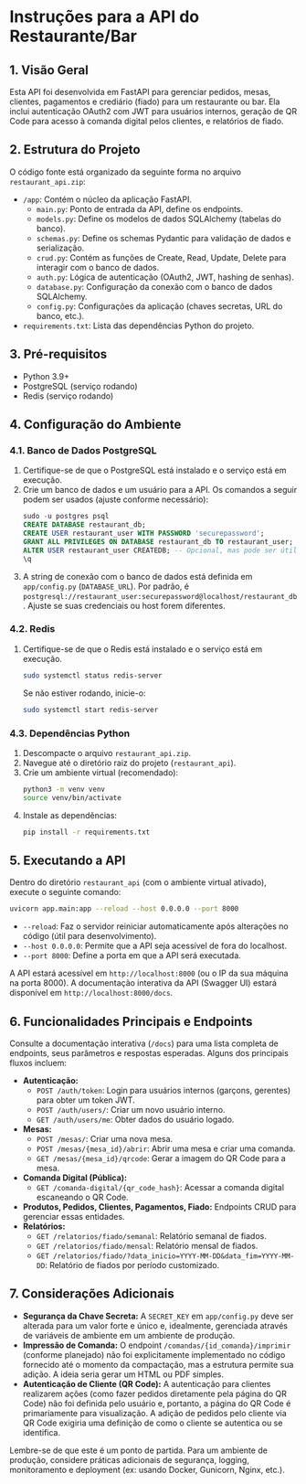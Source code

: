 # Instruções para a API do Restaurante/Bar

## 1. Visão Geral

Esta API foi desenvolvida em FastAPI para gerenciar pedidos, mesas, clientes, pagamentos e crediário (fiado) para um restaurante ou bar. 
Ela inclui autenticação OAuth2 com JWT para usuários internos, geração de QR Code para acesso à comanda digital pelos clientes, 
e relatórios de fiado.

## 2. Estrutura do Projeto

O código fonte está organizado da seguinte forma no arquivo `restaurant_api.zip`:

- `/app`: Contém o núcleo da aplicação FastAPI.
    - `main.py`: Ponto de entrada da API, define os endpoints.
    - `models.py`: Define os modelos de dados SQLAlchemy (tabelas do banco).
    - `schemas.py`: Define os schemas Pydantic para validação de dados e serialização.
    - `crud.py`: Contém as funções de Create, Read, Update, Delete para interagir com o banco de dados.
    - `auth.py`: Lógica de autenticação (OAuth2, JWT, hashing de senhas).
    - `database.py`: Configuração da conexão com o banco de dados SQLAlchemy.
    - `config.py`: Configurações da aplicação (chaves secretas, URL do banco, etc.).
- `requirements.txt`: Lista das dependências Python do projeto.

## 3. Pré-requisitos

- Python 3.9+
- PostgreSQL (serviço rodando)
- Redis (serviço rodando)

## 4. Configuração do Ambiente

### 4.1. Banco de Dados PostgreSQL

1.  Certifique-se de que o PostgreSQL está instalado e o serviço está em execução.
2.  Crie um banco de dados e um usuário para a API. Os comandos a seguir podem ser usados (ajuste conforme necessário):
    ```sql
    sudo -u postgres psql
    CREATE DATABASE restaurant_db;
    CREATE USER restaurant_user WITH PASSWORD 'securepassword';
    GRANT ALL PRIVILEGES ON DATABASE restaurant_db TO restaurant_user;
    ALTER USER restaurant_user CREATEDB; -- Opcional, mas pode ser útil
    \q
    ```
3.  A string de conexão com o banco de dados está definida em `app/config.py` (`DATABASE_URL`). Por padrão, é `postgresql://restaurant_user:securepassword@localhost/restaurant_db`. Ajuste se suas credenciais ou host forem diferentes.

### 4.2. Redis

1.  Certifique-se de que o Redis está instalado e o serviço está em execução.
    ```bash
    sudo systemctl status redis-server
    ```
    Se não estiver rodando, inicie-o:
    ```bash
    sudo systemctl start redis-server
    ```

### 4.3. Dependências Python

1.  Descompacte o arquivo `restaurant_api.zip`.
2.  Navegue até o diretório raiz do projeto (`restaurant_api`).
3.  Crie um ambiente virtual (recomendado):
    ```bash
    python3 -m venv venv
    source venv/bin/activate
    ```
4.  Instale as dependências:
    ```bash
    pip install -r requirements.txt
    ```

## 5. Executando a API

Dentro do diretório `restaurant_api` (com o ambiente virtual ativado), execute o seguinte comando:

```bash
uvicorn app.main:app --reload --host 0.0.0.0 --port 8000
```

- `--reload`: Faz o servidor reiniciar automaticamente após alterações no código (útil para desenvolvimento).
- `--host 0.0.0.0`: Permite que a API seja acessível de fora do localhost.
- `--port 8000`: Define a porta em que a API será executada.

A API estará acessível em `http://localhost:8000` (ou o IP da sua máquina na porta 8000).
A documentação interativa da API (Swagger UI) estará disponível em `http://localhost:8000/docs`.

## 6. Funcionalidades Principais e Endpoints

Consulte a documentação interativa (`/docs`) para uma lista completa de endpoints, seus parâmetros e respostas esperadas. Alguns dos principais fluxos incluem:

- **Autenticação:**
    - `POST /auth/token`: Login para usuários internos (garçons, gerentes) para obter um token JWT.
    - `POST /auth/users/`: Criar um novo usuário interno.
    - `GET /auth/users/me`: Obter dados do usuário logado.
- **Mesas:**
    - `POST /mesas/`: Criar uma nova mesa.
    - `POST /mesas/{mesa_id}/abrir`: Abrir uma mesa e criar uma comanda.
    - `GET /mesas/{mesa_id}/qrcode`: Gerar a imagem do QR Code para a mesa.
- **Comanda Digital (Pública):**
    - `GET /comanda-digital/{qr_code_hash}`: Acessar a comanda digital escaneando o QR Code.
- **Produtos, Pedidos, Clientes, Pagamentos, Fiado:** Endpoints CRUD para gerenciar essas entidades.
- **Relatórios:**
    - `GET /relatorios/fiado/semanal`: Relatório semanal de fiados.
    - `GET /relatorios/fiado/mensal`: Relatório mensal de fiados.
    - `GET /relatorios/fiado/?data_inicio=YYYY-MM-DD&data_fim=YYYY-MM-DD`: Relatório de fiados por período customizado.

## 7. Considerações Adicionais

- **Segurança da Chave Secreta:** A `SECRET_KEY` em `app/config.py` deve ser alterada para um valor forte e único e, idealmente, gerenciada através de variáveis de ambiente em um ambiente de produção.
- **Impressão de Comanda:** O endpoint `/comandas/{id_comanda}/imprimir` (conforme planejado) não foi explicitamente implementado no código fornecido até o momento da compactação, mas a estrutura permite sua adição. A ideia seria gerar um HTML ou PDF simples.
- **Autenticação de Cliente (QR Code):** A autenticação para clientes realizarem ações (como fazer pedidos diretamente pela página do QR Code) não foi definida pelo usuário e, portanto, a página do QR Code é primariamente para visualização. A adição de pedidos pelo cliente via QR Code exigiria uma definição de como o cliente se autentica ou se identifica.

Lembre-se de que este é um ponto de partida. Para um ambiente de produção, considere práticas adicionais de segurança, logging, monitoramento e deployment (ex: usando Docker, Gunicorn, Nginx, etc.).

